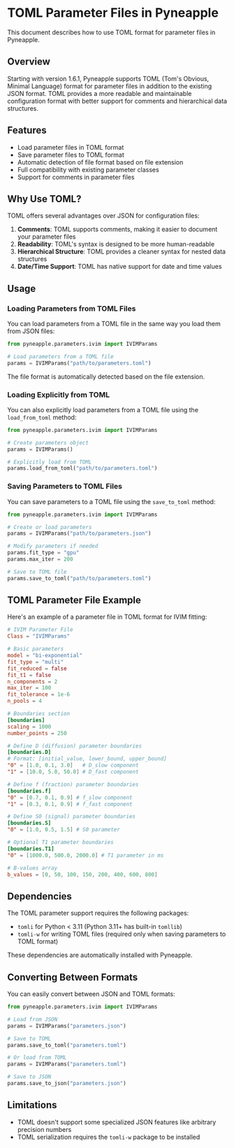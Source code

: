 # TOML Parameter Files in Pyneapple

This document describes how to use TOML format for parameter files in Pyneapple.

## Overview

Starting with version 1.6.1, Pyneapple supports TOML (Tom's Obvious, Minimal Language) format for parameter files in addition to the existing JSON format. TOML provides a more readable and maintainable configuration format with better support for comments and hierarchical data structures.

## Features

- Load parameter files in TOML format
- Save parameter files to TOML format
- Automatic detection of file format based on file extension
- Full compatibility with existing parameter classes
- Support for comments in parameter files

## Why Use TOML?

TOML offers several advantages over JSON for configuration files:

1. **Comments**: TOML supports comments, making it easier to document your parameter files
2. **Readability**: TOML's syntax is designed to be more human-readable
3. **Hierarchical Structure**: TOML provides a cleaner syntax for nested data structures
4. **Date/Time Support**: TOML has native support for date and time values

## Usage

### Loading Parameters from TOML Files

You can load parameters from a TOML file in the same way you load them from JSON files:

```python
from pyneapple.parameters.ivim import IVIMParams

# Load parameters from a TOML file
params = IVIMParams("path/to/parameters.toml")
```

The file format is automatically detected based on the file extension.

### Loading Explicitly from TOML

You can also explicitly load parameters from a TOML file using the `load_from_toml` method:

```python
from pyneapple.parameters.ivim import IVIMParams

# Create parameters object
params = IVIMParams()

# Explicitly load from TOML
params.load_from_toml("path/to/parameters.toml")
```

### Saving Parameters to TOML Files

You can save parameters to a TOML file using the `save_to_toml` method:

```python
from pyneapple.parameters.ivim import IVIMParams

# Create or load parameters
params = IVIMParams("path/to/parameters.json")

# Modify parameters if needed
params.fit_type = "gpu"
params.max_iter = 200

# Save to TOML file
params.save_to_toml("path/to/parameters.toml")
```

## TOML Parameter File Example

Here's an example of a parameter file in TOML format for IVIM fitting:

```toml
# IVIM Parameter File
Class = "IVIMParams"

# Basic parameters
model = "bi-exponential"
fit_type = "multi"
fit_reduced = false
fit_t1 = false
n_components = 2
max_iter = 100
fit_tolerance = 1e-6
n_pools = 4

# Boundaries section
[boundaries]
scaling = 1000
number_points = 250

# Define D (diffusion) parameter boundaries
[boundaries.D]
# Format: [initial_value, lower_bound, upper_bound]
"0" = [1.0, 0.1, 3.0]   # D_slow component
"1" = [10.0, 5.0, 50.0] # D_fast component

# Define f (fraction) parameter boundaries
[boundaries.f]
"0" = [0.7, 0.1, 0.9] # f_slow component
"1" = [0.3, 0.1, 0.9] # f_fast component

# Define S0 (signal) parameter boundaries
[boundaries.S]
"0" = [1.0, 0.5, 1.5] # S0 parameter

# Optional T1 parameter boundaries
[boundaries.T1]
"0" = [1000.0, 500.0, 2000.0] # T1 parameter in ms

# B-values array
b_values = [0, 50, 100, 150, 200, 400, 600, 800]
```

## Dependencies

The TOML parameter support requires the following packages:

- `tomli` for Python < 3.11 (Python 3.11+ has built-in `tomllib`)
- `tomli-w` for writing TOML files (required only when saving parameters to TOML format)

These dependencies are automatically installed with Pyneapple.

## Converting Between Formats

You can easily convert between JSON and TOML formats:

```python
from pyneapple.parameters.ivim import IVIMParams

# Load from JSON
params = IVIMParams("parameters.json")

# Save to TOML
params.save_to_toml("parameters.toml")

# Or load from TOML
params = IVIMParams("parameters.toml")

# Save to JSON
params.save_to_json("parameters.json")
```

## Limitations

- TOML doesn't support some specialized JSON features like arbitrary precision numbers
- TOML serialization requires the `tomli-w` package to be installed
